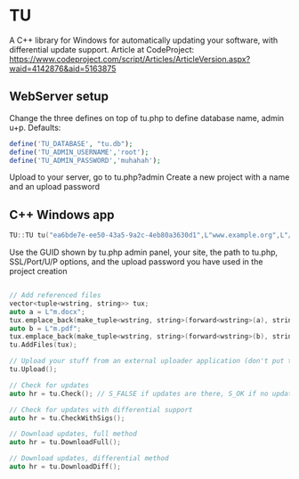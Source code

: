 # TU
A C++ library for Windows for automatically updating your software, with differential update support.
Article at CodeProject: https://www.codeproject.com/script/Articles/ArticleVersion.aspx?waid=4142876&aid=5163875

## WebServer setup
Change the three defines on top of tu.php to define database name, admin u+p.
Defaults:


```PHP
define('TU_DATABASE', "tu.db");
define('TU_ADMIN_USERNAME','root');
define('TU_ADMIN_PASSWORD','muhahah');
```

Upload to your server, go to tu.php?admin
Create a new project with a name and an upload password


## C++ Windows app
```C++
TU::TU tu("ea6bde7e-ee50-43a5-9a2c-4eb80a3630d1",L"www.example.org",L"/update2/tu.php",true,443,0,0,0,L"12345678");
```

Use the GUID shown by tu.php admin panel, your site, the path to tu.php, SSL/Port/U/P options, and the upload password you have used in the project creation


```C++

// Add referenced files
vector<tuple<wstring, string>> tux;
auto a = L"m.docx";
tux.emplace_back(make_tuple<wstring, string>(forward<wstring>(a), string("A44BC1B3-D919-4835-A7D8-FC633EB7B7EC")));
auto b = L"m.pdf";
tux.emplace_back(make_tuple<wstring, string>(forward<wstring>(b), string("A44BC1B3-D919-4835-A7D8-FC633EB7B7ED")));
tu.AddFiles(tux);

// Upload your stuff from an external uploader application (don't put this in a redistributed executable as it has to use your upload password)
tu.Upload();

// Check for updates
auto hr = tu.Check(); // S_FALSE if updates are there, S_OK if no updates needed.

// Check for updates with differential support
auto hr = tu.CheckWithSigs();

// Download updates, full method
auto hr = tu.DownloadFull();

// Download updates, differential method
auto hr = tu.DownloadDiff();

```



